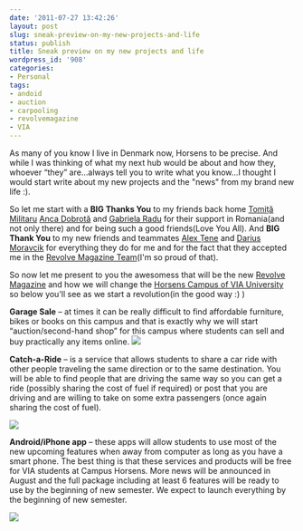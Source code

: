 ```yaml
---
date: '2011-07-27 13:42:26'
layout: post
slug: sneak-preview-on-my-new-projects-and-life
status: publish
title: Sneak preview on my new projects and life
wordpress_id: '908'
categories:
- Personal
tags:
- andoid
- auction
- carpooling
- revolvemagazine
- VIA
---
```


As many of you know I live in Denmark now, Horsens to be precise. And while I was thinking of what my next hub would be about and how they, whoever “they” are...always tell you to write what you know...I thought I would start write about my new projects and the "news" from my brand new life :).

So let me start with a **BIG Thanks You** to my friends back home [Tomiță Militaru](http://tomitamilitaru.com/blog/) [Anca Dobrotă](https://www.facebook.com/anca.dobrota) and [Gabriela Radu](http://gabrielaradu.com/) for their support in Romania(and not only there) and for being such a good friends(Love You All). And **BIG Thank You** to my new friends and teammates [Alex Țene](http://willmark.voce.ro/) and [Darius Moravcik](http://revolvemagazine.dk/) for everything they do for me and for the fact that they accepted me in the [Revolve Magazine Team](http://revolvemagazine.dk/)(I'm so proud of that). 

So now let me present to you the awesomess that will be the new [Revolve Magazine](http://revolvemagazine.dk/) and how we will change the [Horsens Campus of VIA University](http://www.viauc.com/horsens) so below you'll see as we start a revolution(in the good way :) )

**Garage Sale** – at times it can be really difficult to find affordable furniture, bikes or books on this campus and that is exactly why we will start “auction/second-hand shop” for this campus where students can sell and buy practically any items online.
[![](http://www.mariusv.com/wp-content/uploads/2011/07/auction.jpg)](http://www.mariusv.com/wp-content/uploads/2011/07/auction.jpg)

**Catch-a-Ride** – is a service that allows students to share a car ride with other people traveling the same direction or to the same destination. You will be able to find people that are driving the same way so you can get a ride (possibly sharing the cost of fuel if required) or post that you are driving and are willing to take on some extra passengers (once again sharing the cost of fuel).

[![](http://www.mariusv.com/wp-content/uploads/2011/07/catcharide.jpg)](http://www.mariusv.com/wp-content/uploads/2011/07/catcharide.jpg)

**Android/iPhone app** – these apps will allow students to use most of the new upcoming features when away from computer as long as you have a smart phone. The best thing is that these services and products will be free for VIA students at Campus Horsens. More news will be announced in August and the full package including at least 6 features will be ready to use by the beginning of new semester. We expect to launch everything by the beginning of new semester.

[![](http://www.mariusv.com/wp-content/uploads/2011/07/mu2.png)](http://www.mariusv.com/wp-content/uploads/2011/07/mu2.png)
